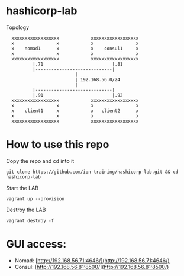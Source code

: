 # hashicorp-lab

Topology
```
  xxxxxxxxxxxxxxxxxx            xxxxxxxxxxxxxxxxxx
  x                x            x                x
  x    nomad1      x            x    consul1     x
  x                x            x                x
  xxxxxxxxxxxxxxxxxx            xxxxxxxxxxxxxxxxxx
          |.71                          |.81
          |-----------------------------|
                          |
                          | 192.168.56.0/24
                          |
          |-----------------------------|
          |.91                          |.92
  xxxxxxxxxxxxxxxxxx            xxxxxxxxxxxxxxxxxx
  x                x            x                x
  x    client1     x            x   client2      x
  x                x            x                x
  xxxxxxxxxxxxxxxxxx            xxxxxxxxxxxxxxxxxx
```

# How to use this repo

Copy the repo and cd into it
```
git clone https://github.com/ion-training/hashicorp-lab.git && cd hashicorp-lab
```

Start the LAB
```
vagrant up --provision
```

Destroy the LAB
```
vagrant destroy -f
```

# GUI access:
- Nomad: [http://192.168.56.71:4646/](http://192.168.56.71:4646/)
- Consul: [http://192.168.56.81:8500/](http://192.168.56.81:8500/)
